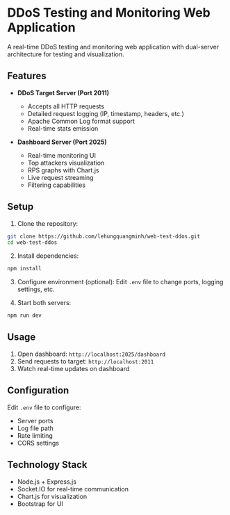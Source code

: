 # DDoS Testing and Monitoring Web Application

A real-time DDoS testing and monitoring web application with dual-server architecture for testing and visualization.

## Features

- **DDoS Target Server (Port 2011)**
  - Accepts all HTTP requests
  - Detailed request logging (IP, timestamp, headers, etc.)
  - Apache Common Log format support
  - Real-time stats emission

- **Dashboard Server (Port 2025)**
  - Real-time monitoring UI
  - Top attackers visualization
  - RPS graphs with Chart.js
  - Live request streaming
  - Filtering capabilities

## Setup

1. Clone the repository:
```bash
git clone https://github.com/lehungquangminh/web-test-ddos.git
cd web-test-ddos
```

2. Install dependencies:
```bash
npm install
```

3. Configure environment (optional):
Edit `.env` file to change ports, logging settings, etc.

4. Start both servers:
```bash
npm run dev
```

## Usage

1. Open dashboard: `http://localhost:2025/dashboard`
2. Send requests to target: `http://localhost:2011`
3. Watch real-time updates on dashboard

## Configuration

Edit `.env` file to configure:
- Server ports
- Log file path
- Rate limiting
- CORS settings

## Technology Stack

- Node.js + Express.js
- Socket.IO for real-time communication
- Chart.js for visualization
- Bootstrap for UI
